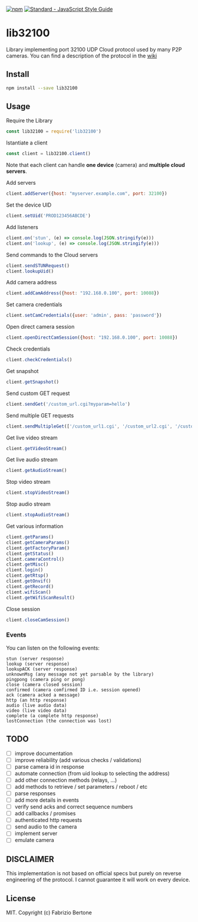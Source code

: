 [npm-image]: https://img.shields.io/badge/npm-v1.3.0-blue.svg
[npm-url]: https://npmjs.org/package/lib32100
[![npm][npm-image]][npm-url]
[![Standard - JavaScript Style Guide](https://img.shields.io/badge/code_style-standard-brightgreen.svg)](https://standardjs.com)


# lib32100
Library implementing port 32100 UDP Cloud protocol used by many P2P cameras.
You can find a description of the protocol in the [wiki](https://github.com/fbertone/lib32100/wiki)

## Install

```bash
npm install --save lib32100
```

## Usage

Require the Library
```javascript
const lib32100 = require('lib32100')
```

Istantiate a client
```javascript
const client = lib32100.client()
```
Note that each client can handle **one device** (camera) and **multiple cloud servers**.

Add servers
```javascript
client.addServer({host: "myserver.example.com", port: 32100})
```

Set the device UID
```javascript
client.setUid('PROD123456ABCDE')
```

Add listeners
```javascript
client.on('stun', (e) => console.log(JSON.stringify(e)))
client.on('lookup', (e) => console.log(JSON.stringify(e)))
```

Send commands to the Cloud servers
```javascript
client.sendSTUNRequest()
client.lookupUid()
```

Add camera address
```javascript
client.addCamAddress({host: "192.168.0.100", port: 10088})
```

Set camera credentials
```javascript
client.setCamCredentials({user: 'admin', pass: 'password'})
```

Open direct camera session
```javascript
client.openDirectCamSession({host: "192.168.0.100", port: 10088})
```

Check credentials
```javascript
client.checkCredentials()
```

Get snapshot
```javascript
client.getSnapshot()
```

Send custom GET request
```javascript
client.sendGet('/custom_url.cgi?myparam=hello')
```

Send multiple GET requests
```javascript
client.sendMultipleGet(['/custom_url1.cgi', '/custom_url2.cgi', '/custom_url3.cgi'])
```

Get live video stream
```javascript
client.getVideoStream()
```

Get live audio stream
```javascript
client.getAudioStream()
```

Stop video stream
```javascript
client.stopVideoStream()
```

Stop audio stream
```javascript
client.stopAudioStream()
```

Get various information
```javascript
client.getParams()
client.getCameraParams()
client.getFactoryParam()
client.getStatus()
client.cameraControl()
client.getMisc()
client.login()
client.getRtsp()
client.getOnvif()
client.getRecord()
client.wifiScan()
client.getWifiScanResult()
```

Close session
```javascript
client.closeCamSession()
```

### Events

You can listen on the following events:
```
stun (server response)
lookup (server response)
lookupACK (server response)
unknownMsg (any message not yet parsable by the library)
pingpong (camera ping or pong)
close (camera closed session)
confirmed (camera comfirmed ID i.e. session opened)
ack (camera acked a message)
http (an http response)
audio (live audio data)
video (live video data)
complete (a complete http response)
lostConnection (the connection was lost)
```

## TODO

- [ ] improve documentation
- [ ] improve reliability (add various checks / validations)
- [ ] parse camera id in response
- [ ] automate connection (from uid lookup to selecting the address)
- [ ] add other connection methods (relays, ...)
- [ ] add methods to retrieve / set parameters / reboot / etc
- [ ] parse responses
- [ ] add more details in events
- [ ] verify send acks and correct sequence numbers
- [ ] add callbacks / promises
- [ ] authenticated http requests
- [ ] send audio to the camera
- [ ] implement server
- [ ] emulate camera

## DISCLAIMER
This implementation is not based on official specs but purely on reverse engineering of the protocol.
I cannot guarantee it will work on every device.

## License
MIT. Copyright (c) Fabrizio Bertone
